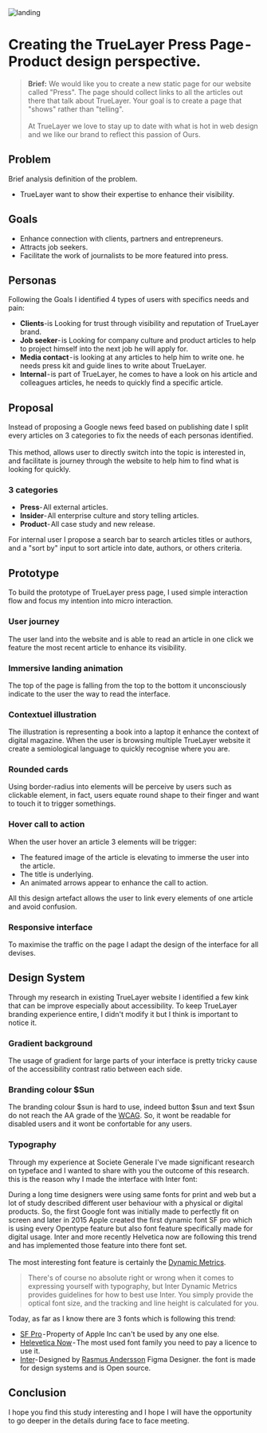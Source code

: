 <img src="https://user-images.githubusercontent.com/29161010/70810937-99d2af00-1dbc-11ea-851f-69e5460e6d42.png" alt="landing">

# Creating the TrueLayer Press Page - Product design perspective.

> **Brief:** We would like you to create a new static page for our website called "Press". The page should collect links to all the articles out there that talk about TrueLayer. Your goal is to create a page that "shows" rather than "telling".<br><br>At TrueLayer we love to stay up to date with what is hot in web design and we like our brand to reflect this passion of Ours.

## Problem
Brief analysis definition of the problem.
* TrueLayer want to show their expertise to enhance their visibility.

## Goals
* Enhance connection with clients, partners and entrepreneurs.
* Attracts job seekers. 
* Facilitate the work of journalists to be more featured into press.

## Personas
Following the Goals I identified 4 types of users with specifics needs and pain:
* __Clients__-is Looking for trust through visibility and reputation of TrueLayer brand.
* __Job seeker__- is Looking for company culture and product articles to help to project himself into the next job he will apply for.
* __Media contact__ - is  looking at any articles to help him to write one. he needs press kit and guide lines to write about TrueLayer.
* __Internal__ - is part of TrueLayer, he comes to have a look on his article and colleagues articles, he needs to quickly find a specific article.

## Proposal
Instead of proposing a Google news feed based on publishing date I split every articles on 3 categories to fix the needs of each personas identified. 
<br><br>
This method, allows user to directly switch into the topic is interested in, and facilitate is journey through the website to help him to find what is looking for quickly.

### 3 categories
* __Press__- All external articles.
* __Insider__- All enterprise culture and story telling articles.
* __Product__- All case study and new release.

For internal user I propose a search bar to search articles titles or authors, and a "sort by" input to sort article into date, authors, or others criteria.

## Prototype
To build the prototype of TrueLayer press page, I used simple interaction flow and focus my intention into micro interaction.

### User journey
The user land into the website and is able to read an article in one click we feature the most recent article to enhance its visibility.

### Immersive landing animation
The top of the page is falling from the top to the bottom it unconsciously indicate to the user the way to read the interface.

### Contextuel illustration
The illustration is representing a book into a laptop it enhance the context of digital magazine. When the user is browsing multiple TrueLayer website it create a semiological language to quickly recognise where  you are.

### Rounded cards
Using border-radius into elements will be perceive by users such as clickable element, in fact, users equate round shape to their finger and want to touch it to trigger somethings. 

### Hover call to action
When the user hover an article 3 elements will be trigger:

* The featured image of the article is elevating to immerse the user into the article.
* The title is underlying.
* An animated arrows appear to enhance the call to action.

All this design artefact allows the user to link every elements of one article and avoid confusion.

### Responsive interface
To maximise the traffic on the page I adapt the design of the interface for all devises.

## Design System
Through my research in existing TrueLayer website I identified a few kink that can be improve especially about accessibility. To keep TrueLayer branding experience entire, I didn't modify it but I think is important to notice it.

### Gradient background
The usage of gradient for large parts of your interface is pretty tricky cause of the accessibility contrast ratio between each side.

### Branding colour $Sun 
The branding colour $sun is hard to use, indeed button $sun and text $sun do not reach the AA grade of the [WCAG]. So, it wont be readable for disabled users and it wont be confortable for any users.

### Typography
Through my experience at Societe Generale I've made significant research on typeface and I wanted to share with you the outcome of this research. this is the reason why I made the interface with Inter font:

During a long time designers were using same fonts for print and web but a lot of study described different user behaviour with a physical or digital products. So, the first Google font was initially made to perfectly fit on screen and later in 2015 Apple created the first dynamic font SF pro which is using every Opentype feature but also font feature specifically made for digital usage. Inter and more recently Helvetica now are following this trend and has implemented those feature into there font set.
<br><br>
The most interesting font feature is certainly the [Dynamic Metrics].

> There's of course no absolute right or wrong when it comes to expressing yourself with typography, but Inter Dynamic Metrics provides guidelines for how to best use Inter. You simply provide the optical font size, and the tracking and line height is calculated for you.

Today, as far as I know there are 3 fonts which is following this trend:
* [SF Pro] - Property of Apple Inc can't be used by any one else.
* [Helevetica Now] - The most used font family you need to pay a licence to use it.
* [Inter]- Designed by [Rasmus Andersson] Figma Designer. the font is made for design systems and is Open source.

## Conclusion
I hope you find this study interesting and I hope I will have the opportunity to go deeper in the details during face to face meeting.

[WCAG]: https://contrastchecker.com/
[Dynamic Metrics]: https://rsms.me/inter/dynmetrics/
[SF Pro]: https://developer.apple.com/fonts/
[Helevetica Now]: https://www.monotype.com/fonts/helvetica-now
[Inter]: https://rsms.me/inter/
[Rasmus Andersson]: https://rsms.me/about/
